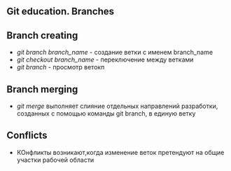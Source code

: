 ## Git education. Branches

## Branch creating

* *git branch branch_name* - создание ветки с именем branch_name
* *git checkout branch_name* - переключение между ветками 
* *git branch* - просмотр ветокп

## Branch merging
* *git merge* выполняет слияние отдельных направлений разработки, созданных с помощью команды git branch, в единую ветку

## Conflicts

* КОнфликты возникают,когда изменение веток претендуют на общие участки рабочей области